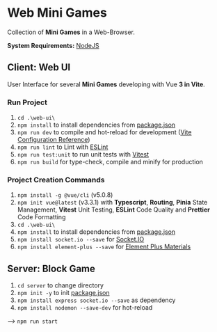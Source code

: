 # Web Mini Games

Collection of __Mini Games__ in a Web-Browser.

__System Requirements:__ [NodeJS](https://nodejs.org/en/download/)

## Client: Web UI

User Interface for several __Mini Games__ developing with Vue __3 in Vite__.

### Run Project

1. `cd .\web-ui\`
2. `npm install` to install dependencies from [package.json](web-ui/package.json)
3. `npm run dev` to compile and hot-reload for development ([Vite Configuration Reference](https://vitejs.dev/config/))
4. `npm run lint` to Lint with [ESLint](https://eslint.org/)
5. `npm run test:unit` to run unit tests with [Vitest](https://vitest.dev/)
6. `npm run build` for type-check, compile and minify for production

### Project Creation Commands

1. `npm install -g @vue/cli` (v5.0.8)
2. `npm init vue@latest` (v3.3.1) with __Typescript__, __Routing__, __Pinia__ State Management, __Vitest__ Unit Testing,
   __ESLint__ Code Quality and __Prettier__ Code Formatting
3. `cd .\web-ui\`
4. `npm install` to install dependencies from [package.json](web-ui/package.json)
5. `npm install socket.io --save` for [Socket.IO](https://socket.io/get-started/)
6. `npm install element-plus --save` for [Element Plus Materials](https://element-plus.org/en-US/component/button.html)

## Server: Block Game

1. `cd server` to change directory
2. `npm init -y` to init [package.json]()
3. `npm install express socket.io --save` as dependency
4. `npm install nodemon --save-dev` for hot-reload

--> `npm run start`
